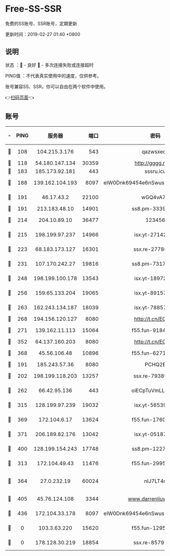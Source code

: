 # Free-SS-SSR

免费的SS账号、SSR账号，定期更新

更新时间：2019-02-27 01:40 +0800

## 说明

状态     ：🙂 - 良好 🙁 - 多次连接失败或连接超时

PING值   ：不代表真实使用中的速度，仅供参考。

账号兼容SS、SSR，你可以自由在两个软件中使用。

👉[扫码页面](https://liesauer.github.io/free-ss-ssr.github.io/)👈

## 账号

|-|PING|服务器|端口|密码|加密方式|区域|
|:----:|:----:|:-----:|-----:|:----:|:----:|:----:|
|🙂|108|104.215.3.176|543|qazwsxedc|aes-256-gcm|JP|
|🙂|118|54.180.147.134|30359|http://gggg.rocks|chacha20|KR|
|🙂|183|185.173.92.181|443|sssru.icu|rc4-md5|RU|
|🙂|188|139.162.104.193|8097|eIW0Dnk69454e6nSwuspv9DmS201tQ0D|aes-256-cfb|JP|
|🙂|191|46.17.43.2|22100|wGQ4vA7D|aes-256-gcm|RU|
|🙂|191|213.183.48.10|14901|ss8.pm-33399389|rc4-md5|RU|
|🙂|214|204.10.89.10|36477|123456|aes-256-cfb|US|
|🙂|215|198.199.97.237|14966|isx.yt-27142882|aes-256-cfb|US|
|🙂|223|68.183.173.127|16301|ssx.re-27780597|aes-256-cfb|US|
|🙂|231|107.170.242.27|19816|ss8.pm-73178882|aes-256-cfb|US|
|🙂|248|198.199.100.178|13543|isx.yt-18972855|aes-256-cfb|US|
|🙂|256|159.65.133.204|19065|isx.yt-89157560|aes-256-cfb|SG|
|🙂|263|162.243.134.187|18039|isx.yt-78857409|aes-256-cfb|US|
|🙂|268|194.156.120.127|8080|http://t.cn/EGJIyrl|rc4-md5|RU|
|🙂|271|139.162.11.113|15064|f55.fun-91846921|aes-256-cfb|SG|
|🙂|352|64.137.160.203|8080|http://t.cn/EGJIyrl|rc4-md5|CA|
|🙂|368|45.56.106.48|10896|f55.fun-62719865|aes-256-cfb|US|
|🙂|191|185.243.57.36|8080|PCHQ2E|rc4-md5|US|
|🙂|202|198.199.118.203|13257|ssx.re-79389209|aes-256-cfb|US|
|🙂|262|66.42.95.136|443|oiECpTuVmLLxk4Ts|aes-256-cfb|US|
|🙂|315|128.199.97.239|19032|isx.yt-56539543|aes-256-cfb|SG|
|🙂|369|172.104.6.17|13624|f55.fun-17607418|aes-256-cfb|US|
|🙂|371|206.189.82.176|13042|isx.yt-05187143|aes-256-cfb|SG|
|🙂|400|128.199.154.243|17748|ss8.pm-12277718|aes-256-cfb|SG|
|🙁|313|172.104.49.43|11476|f55.fun-29951648|aes-256-cfb|SG|
|🙁|364|27.0.232.19|60024|nIJ7LT4n|xchacha20-ietf-poly1305|HK|
|🙁|405|45.76.124.108|3344|www.darrenliuwei.com|aes-256-cfb|AU|
|🙁|436|172.104.33.178|8097|eIW0Dnk69454e6nSwuspv9DmS201tQ0D|aes-256-cfb|SG|
|🙁|0|103.3.63.220|15620|f55.fun-12950229|aes-256-cfb|SG|
|🙁|0|178.128.30.219|18854|ssx.re-85797399|aes-256-cfb|SG|
